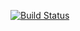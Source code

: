 [![Build Status](https://travis-ci.org/Goganych/lab05.svg?branch=master)](https://travis-ci.org/Goganych/lab05)
